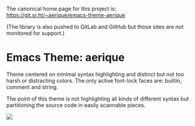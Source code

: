 The canonical home page for this project is: https://git.sr.ht/~aerique/emacs-theme-aerique

(The library is also pushed to GitLab and GitHub but those sites are not monitored for support.)

# Emacs Theme: aerique

Theme centered on minimal syntax highlighting and distinct but not too
harsh or distracting colors.  The only active font-lock faces are:
builtin, comment and string.

The point of this theme is not highlighting all kinds of different syntax
but partitioning the source code in easily scannable pieces.

<img src="https://raw.githubusercontent.com/aerique/emacs-theme-aerique/master/aerique-dark-theme-1.png">

